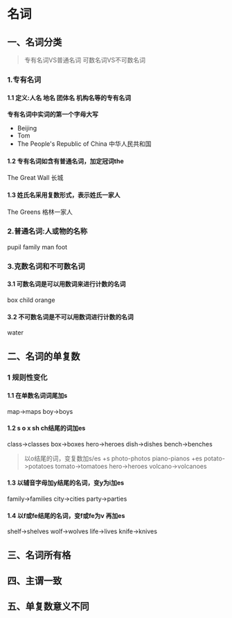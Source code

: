 # 名词
## 一、名词分类
> 专有名词VS普通名词
> 可数名词VS不可数名词
### 1.专有名词
#### 1.1 定义:人名 地名 团体名 机构名等的专有名词
**专有名词中实词的第一个字母大写**
- Beijing
- Tom
- The People's Republic of China 中华人民共和国
#### 1.2 专有名词如含有普通名词，加定冠词the
The Great Wall  长城
#### 1.3 姓氏名采用复数形式，表示姓氏一家人
The Greens 格林一家人
### 2.普通名词:人或物的名称
pupil  family man  foot
### 3.克数名词和不可数名词
#### 3.1 可数名词是可以用数词来进行计数的名词
box child orange
#### 3.2 不可数名词是不可以用数词进行计数的名词
water
## 二、名词的单复数
### 1 规则性变化
#### 1.1 在单数名词词尾加s
map->maps
boy->boys
#### 1.2 s o x sh ch结尾的词加es
class->classes
box->boxes
hero->heroes
dish->dishes
bench->benches
> 以o结尾的词，变复数加s/es
> +s  photo-photos  piano-pianos
> +es potato->potatoes tomato->tomatoes hero->heroes volcano->volcanoes
#### 1.3 以辅音字母加y结尾的名词，变y为i加es
family->families
city->cities
party->parties
#### 1.4 以f或fe结尾的名词，变f或fe为v 再加es
shelf->shelves
wolf->wolves
life->lives
knife->knives

## 三、名词所有格
## 四、主谓一致
## 五、单复数意义不同